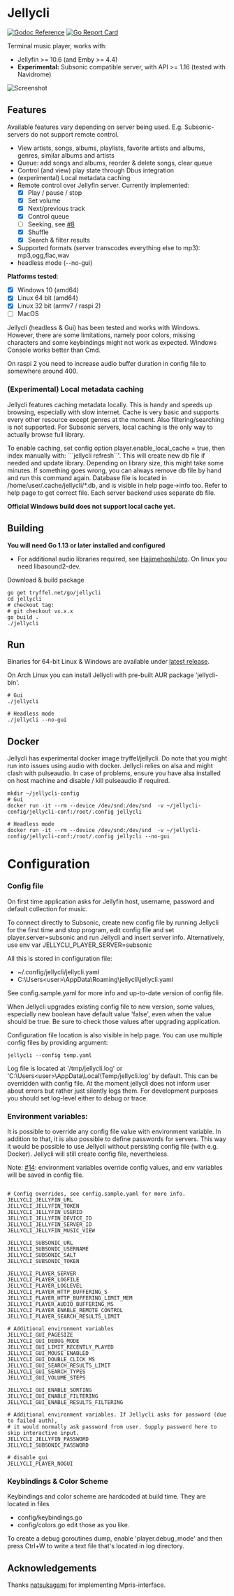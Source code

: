 # Jellycli

[![Godoc Reference](https://img.shields.io/badge/godoc-reference-blue.svg)](https://pkg.go.dev/tryffel.net/go/jellycli)
[![Go Report Card](https://goreportcard.com/badge/tryffel.net/go/jellycli)](https://goreportcard.com/report/tryffel.net/go/jellycli)

Terminal music player, works with: 
* Jellyfin >= 10.6 (and Emby >= 4.4)
* **Experimental:** Subsonic compatible server, with API >= 1.16 (tested with Navidrome)

![Screenshot](screenshots/browse.png)

## Features

Available features vary depending on server being used. E.g. Subsonic-servers do not support remote control.

* View artists, songs, albums, playlists, favorite artists and albums, genres, similar albums and artists
* Queue: add songs and albums, reorder & delete songs, clear queue
* Control (and view) play state through Dbus integration
* (experimental) Local metadata caching
* Remote control over Jellyfin server. Currently implemented:
    * [x] Play / pause / stop
    * [x] Set volume
    * [x] Next/previous track
    * [x] Control queue
    * [ ] Seeking, see [#8](https://github.com/tryffel/jellycli/issues/8)
    * [x] Shuffle 
    * [x] Search & filter results
* Supported formats (server transcodes everything else to mp3): mp3,ogg,flac,wav
* headless mode (--no-gui)

**Platforms tested**:
* [x] Windows 10 (amd64)
* [x] Linux 64 bit (amd64)
* [x] Linux 32 bit (armv7 / raspi 2)
* [ ] MacOS

Jellycli (headless & Gui) has been tested and works with Windows. However, there are some limitations, 
namely poor colors, missing characters and some keybindings
might not work as expected. Windows Console works better than Cmd.

On raspi 2 you need to increase audio buffer duration in config file to somewhere around 400.

### (Experimental) Local metadata caching 

Jellycli features caching metadata locally. This is handy and speeds up browsing, especially with slow internet.
Cache is very basic and supports every other resource except genres at the moment. Also filtering/searching
is not supported. For Subsonic servers, local caching is the only way to actually browse full library. 

To enable caching, set config option player.enable_local_cache = true, then index manually with:
```jellycli refresh``'. This will create new db file if needed and update library. Depending on library size,
this might take some minutes.
If something goes wrong, you can always remove db file by hand and run this command again. 
Database file is located in /home/user/.cache/jellycli/*.db, and is visible in help page->info too.
Refer to help page to get correct file. Each server backend uses separate db file.

**Official Windows build does not support local cache yet.**

## Building
**You will need Go 1.13 or later installed and configured**

* For additional audio libraries required, see [Hajimehoshi/oto](https://github.com/hajimehoshi/oto). 
On linux you need libasound2-dev.

Download & build package
```
go get tryffel.net/go/jellycli
cd jellycli
# checkout tag:
# git checkout vx.x.x
go build .
./jellycli
```

## Run
Binaries for 64-bit Linux & Windows are available under
[latest release](https://github.com/tryffel/jellycli/releases/latest).

On Arch Linux you can install Jellycli with pre-built AUR package 'jellycli-bin'.

``` 
# Gui
./jellycli

# Headless mode
./jellycli --no-gui
```

## Docker
Jellycli has experimental docker image tryffel/jellycli. Do note that you might run into issues using audio with docker.
Jellycli relies on alsa and might clash with pulseaudio. In case of problems, 
ensure you have alsa installed on host machine and disable / kill pulseaudio if required. 

```
mkdir ~/jellycli-config
# Gui
docker run -it --rm --device /dev/snd:/dev/snd  -v ~/jellycli-config/jellycli-conf:/root/.config jellycli

# Headless mode
docker run -it --rm --device /dev/snd:/dev/snd  -v ~/jellycli-config/jellycli-conf:/root/.config jellycli --no-gui
```

# Configuration

### Config file

On first time application asks for Jellyfin host, username, password and default collection for music. 

To connect directly to Subsonic, create new config file by running Jellycli for the first time and stop program, 
edit config file and set player.server=subsonic and run Jellycli and insert server info. Alternatively, use env
var JELLYCLI_PLAYER_SERVER=subsonic


All this is stored in configuration file:
* ~/.config/jellycli/jellycli.yaml 
* C:\Users\<user>\AppData\Roaming\jellycli\jellycli.yaml

See config.sample.yaml for more info and up-to-date version of config file.

When Jellycli upgrades existing config file to new version, some values, especially
new boolean have default value 'false', even when the value should be true. 
Be sure to check those values after upgrading application.

Configuration file location is also visible in help page. 
You can use multiple config files by providing argument:
```
jellycli --config temp.yaml
```

Log file is located at '/tmp/jellycli.log' or 'C:\Users\<user>\AppData\Local\Temp/jellycli.log' by default. 
This can be overridden with config file. 
At the moment jellycli does not inform user about errors but rather just silently logs them.
For development purposes you should set log-level either to debug or trace.

### Environment variables:

It is possible to override any config file value with environment variable. In addition to that,
it is also possible to define passwords for servers. This way it would be possible to use
Jellycli without persisting config file (with e.g. Docker). Jellycli will still create config file, nevertheless.

Note: [#14](https://github.com/tryffel/jellycli/issues/14): environment variables override config values, and env variables will be saved in config file.


```

# Config overrides, see config.sample.yaml for more info.
JELLYCLI_JELLYFIN_URL
JELLYCLI_JELLYFIN_TOKEN
JELLYCLI_JELLYFIN_USERID
JELLYCLI_JELLYFIN_DEVICE_ID
JELLYCLI_JELLYFIN_SERVER_ID
JELLYCLI_JELLYFIN_MUSIC_VIEW

JELLYCLI_SUBSONIC_URL
JELLYCLI_SUBSONIC_USERNAME
JELLYCLI_SUBSONIC_SALT
JELLYCLI_SUBSONIC_TOKEN

JELLYCLI_PLAYER_SERVER
JELLYCLI_PLAYER_LOGFILE
JELLYCLI_PLAYER_LOGLEVEL
JELLYCLI_PLAYER_HTTP_BUFFERING_S
JELLYCLI_PLAYER_HTTP_BUFFERING_LIMIT_MEM
JELLYCLI_PLAYER_AUDIO_BUFFERING_MS
JELLYCLI_PLAYER_ENABLE_REMOTE_CONTROL
JELLYCLI_PLAYER_SEARCH_RESULTS_LIMIT

# Additional environment variables
JELLYCLI_GUI_PAGESIZE
JELLYCLI_GUI_DEBUG_MODE
JELLYCLI_GUI_LIMIT_RECENTLY_PLAYED
JELLYCLI_GUI_MOUSE_ENABLED
JELLYCLI_GUI_DOUBLE_CLICK_MS
JELLYCLI_GUI_SEARCH_RESULTS_LIMIT
JELLYCLI_GUI_SEARCH_TYPES
JELLYCLI_GUI_VOLUME_STEPS

JELLYCLI_GUI_ENABLE_SORTING
JELLYCLI_GUI_ENABLE_FILTERING
JELLYCLI_GUI_ENABLE_RESULTS_FILTERING

# Additional environment variables. If Jellycli asks for password (due to failed auth),
# it would normally ask password from user. Supply password here to skip interactive input.
JELLYCLI_JELLYFIN_PASSWORD
JELLYCLI_SUBSONIC_PASSWORD

# disable gui
JELLYCLI_PLAYER_NOGUI
```


### Keybindings & Color Scheme
Keybindings and color scheme are hardcoded at build time. 
They are located in files
* config/keybindings.go
* config/colors.go
edit those as you like. 

To create a debug goroutines dump, enable 'player.debug_mode' 
and then press Ctrl+W to write a text file that's located in log directory. 


## Acknowledgements
Thanks [natsukagami](https://github.com/natsukagami/mpd-mpris) for implementing Mpris-interface.
